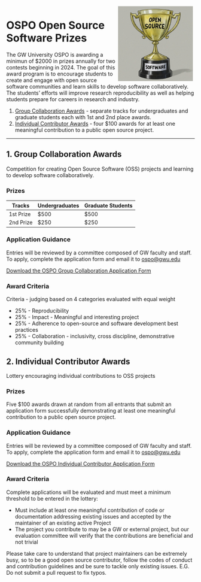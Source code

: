 <img align="right" width="200" style="border: 5px solid transparent;" src="../images/Gemini_Generated_Trophy.jpeg">

# OSPO Open Source Software Prizes

The GW University OSPO is awarding a minimun of $2000 in prizes annually for two contests beginning in 2024.  The goal of this award program is to encourage students to create and engage with open source software communities and learn skills to develop software collaboratively.  The students’ efforts will improve research reproducibility as well as helping students prepare for careers in research and industry.
1. [Group Collaboration Awards](#1-group-collaboration-awards) - separate tracks for undergraduates and graduate students each with 1st and 2nd place awards.
2. [Individual Contributor Awards](#2-individual-contributor-awards) - four $100 awards for at least one meaningful contribution to a public open source project.

-------------------

## 1. Group Collaboration Awards
Competition for creating Open Source Software (OSS) projects and learning to develop software collaboratively.

### Prizes
|  Tracks  | Undergraduates | Graduate Students |
| --- | ----------- | ----------- |
| 1st Prize | $500 | $500 |
| 2nd Prize | $250 | $250 |

### Application Guidance
Entries will be reviewed by a committee composed of GW faculty and staff.  To apply, complete the application form and email it to ospo@gwu.edu

[Download the OSPO Group Collaboration Application Form](OSPO_Group_Collaboration_Application_Form.pdf)

### Award Criteria
Criteria - judging based on 4 categories evaluated with equal weight
 - 25% - Reproducibility
 - 25% - Impact - Meaningful and interesting project 
 - 25% - Adherence to open-source and software development best practices
 - 25% - Collaboration - inclusivity, cross discipline, demonstrative community building

## 2. Individual Contributor Awards
Lottery encouraging individual contributions to OSS projects

### Prizes
Five $100 awards drawn at random from all entrants that submit an application form successfully demonstrating at least one meaningful contribution to a public open source project.

### Application Guidance
Entries will be reviewed by a committee composed of GW faculty and staff.  To apply, complete the application form and email it to ospo@gwu.edu

[Download the OSPO Individual Contributor Application Form](OSPO_Individual_Contributor_Application_Form.pdf)

### Award Criteria
Complete applications will be evaluated and must meet a minimum threshold to be 
entered in the lottery:
 - Must include at least one meaningful contribution of code or documentation 
addressing existing issues and accepted by the maintainer of an existing 
active Project
 - The project you contribute to may be a GW or external project, but our evaluation
committee will verify that the contributions are beneficial and not trivial

Please take care to understand that project maintainers can be extremely busy, so to be
a good open source contributor, follow the codes of conduct and contribution guidelines
and be sure to tackle only existing issues.  E.G. Do not submit a pull request to fix typos.